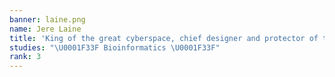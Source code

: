 ```yaml
---
banner: laine.png
name: Jere Laine
title: 'King of the great cyberspace, chief designer and protector of the brand'
studies: "\U0001F33F Bioinformatics \U0001F33F"
rank: 3
---
```


